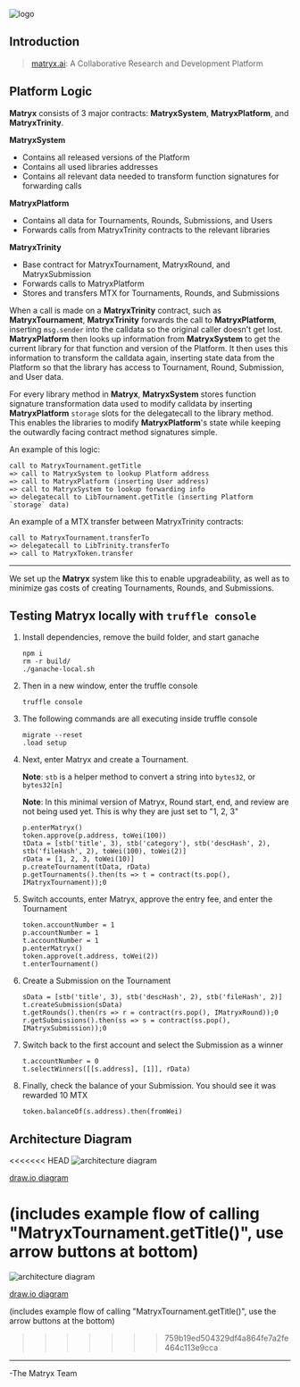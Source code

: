 ![logo](https://github.com/matryx/matryx-alpha-source/blob/master/assets/Matryx-Logo-Black-1600px.png)

## Introduction

> [matryx.ai](https://www.matryx.ai): A Collaborative Research and Development Platform

## Platform Logic

**Matryx** consists of 3 major contracts: **MatryxSystem**, **MatryxPlatform**, and **MatryxTrinity**.

**MatryxSystem**
- Contains all released versions of the Platform
- Contains all used libraries addresses
- Contains all relevant data needed to transform function signatures for forwarding calls

**MatryxPlatform**
- Contains all data for Tournaments, Rounds, Submissions, and Users
- Forwards calls from MatryxTrinity contracts to the relevant libraries

**MatryxTrinity**
- Base contract for MatryxTournament, MatryxRound, and MatryxSubmission
- Forwards calls to MatryxPlatform
- Stores and transfers MTX for Tournaments, Rounds, and Submissions

When a call is made on a **MatryxTrinity** contract, such as **MatryxTournament**, **MatryxTrinity** forwards the call to **MatryxPlatform**, inserting `msg.sender` into the calldata so the original caller doesn't get lost. **MatryxPlatform** then looks up information from **MatryxSystem** to get the current library for that function and version of the Platform. It then uses this information to transform the calldata again, inserting state data from the Platform so that the library has access to Tournament, Round, Submission, and User data.

For every library method in **Matryx**, **MatryxSystem** stores function signature transformation data used to modify calldata by inserting **MatryxPlatform** `storage` slots for the delegatecall to the library method. This enables the libraries to modify **MatryxPlatform**'s state while keeping the outwardly facing contract method signatures simple.

An example of this logic:

    call to MatryxTournament.getTitle
    => call to MatryxSystem to lookup Platform address
    => call to MatryxPlatform (inserting User address)
    => call to MatryxSystem to lookup forwarding info
    => delegatecall to LibTournament.getTitle (inserting Platform `storage` data)

An example of a MTX transfer between MatryxTrinity contracts:

    call to MatryxTournament.transferTo
    => delegatecall to LibTrinity.transferTo
    => call to MatryxToken.transfer

---

We set up the **Matryx** system like this to enable upgradeability, as well as to minimize gas costs of creating Tournaments, Rounds, and Submissions.


## Testing Matryx locally with `truffle console`

1. Install dependencies, remove the build folder, and start ganache
    ```
    npm i
    rm -r build/
    ./ganache-local.sh
    ```

2. Then in a new window, enter the truffle console
    ```
    truffle console
    ```

3. The following commands are all executing inside truffle console
    ```
    migrate --reset
    .load setup
    ```

4. Next, enter Matryx and create a Tournament.

    **Note**: `stb` is a helper method to convert a string into `bytes32`, or `bytes32[n]`

    **Note**: In this minimal version of Matryx, Round start, end, and review are not being used yet. This is why they are just set to "1, 2, 3"
    ```
    p.enterMatryx()
    token.approve(p.address, toWei(100))
    tData = [stb('title', 3), stb('category'), stb('descHash', 2), stb('fileHash', 2), toWei(100), toWei(2)]
    rData = [1, 2, 3, toWei(10)]
    p.createTournament(tData, rData)
    p.getTournaments().then(ts => t = contract(ts.pop(), IMatryxTournament));0
    ```

5. Switch accounts, enter Matryx, approve the entry fee, and enter the Tournament
    ```
    token.accountNumber = 1
    p.accountNumber = 1
    t.accountNumber = 1
    p.enterMatryx()
    token.approve(t.address, toWei(2))
    t.enterTournament()
    ```

6. Create a Submission on the Tournament
    ```
    sData = [stb('title', 3), stb('descHash', 2), stb('fileHash', 2)]
    t.createSubmission(sData)
    t.getRounds().then(rs => r = contract(rs.pop(), IMatryxRound));0
    r.getSubmissions().then(ss => s = contract(ss.pop(), IMatryxSubmission));0
    ```

7. Switch back to the first account and select the Submission as a winner
    ```
    t.accountNumber = 0
    t.selectWinners([[s.address], [1]], rData)
    ```

8. Finally, check the balance of your Submission. You should see it was rewarded 10 MTX
    ```
    token.balanceOf(s.address).then(fromWei)
    ```

## Architecture Diagram

<<<<<<< HEAD
![architecture diagram](https://github.com/matryx/MatryxPlatform/blob/audit/assets/ArchitectureDiagram.svg)

[draw.io diagram](https://www.draw.io/?lightbox=1&highlight=0000ff&layers=1&nav=1&page=0&title=Matryx%20Architecture#Uhttps%3A%2F%2Fdrive.google.com%2Fuc%3Fid%3D1KormLKjy1W3FZkiSdEpGdmwwvE9uNYSp%26export%3Ddownload)

(includes example flow of calling "MatryxTournament.getTitle()", use arrow buttons at bottom)
=======
![architecture diagram](https://github.com/matryx/MatryxPlatform/blob/master/assets/ArchitectureDiagram.svg)

[draw.io diagram](https://www.draw.io/?lightbox=1&highlight=0000ff&layers=1&nav=1&page=0&title=Matryx%20Architecture#Uhttps%3A%2F%2Fdrive.google.com%2Fuc%3Fid%3D1KormLKjy1W3FZkiSdEpGdmwwvE9uNYSp%26export%3Ddownload)

(includes example flow of calling "MatryxTournament.getTitle()", use the arrow buttons at the bottom)
>>>>>>> 759b19ed504329df4a864fe7a2fe464c113e9cca

---
-The Matryx Team
